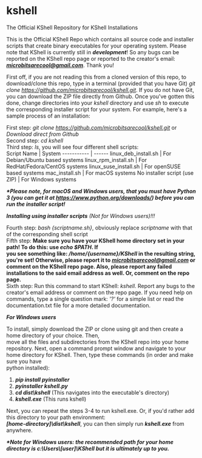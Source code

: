 # kshell
The Official KShell Repository for KShell Installations

This is the Official KShell Repo which contains all source code and
installer scripts that create binary executables for your operating
system. Please note that KShell is currently still in ***development***!
So any bugs can be reported on the KShell repo page or reported to
the creator's email: ***microbitsarecool@gmail.com***. Thank you!

First off, if you are not reading this from a cloned version of this
repo, to download/clone this repo, type in a terminal (provided that
you have Git) *git clone https://github.com/microbitsarecool/kshell.git*.
If you do not have Git, you can download the ZIP file directly from
Github. Once you've gotten this done, change directories into your
*kshell* directory and use *sh* to execute the corresponding installer
script for your system. For example, here's a sample process of an
installation:

First step: *git clone https://github.com/microbitsarecool/kshell.git* or *Download direct from Github*   
Second step: *cd kshell*   
Third step: *ls*, you will see four different shell scripts:   
Script Name | System
----------- | ------
linux_deb_install.sh | For Debian/Ubuntu based systems
linux_rpm_install.sh | For RedHat/Fedora/CentOS systems
linux_suse_install.sh | For openSUSE based systems
mac_install.sh | For macOS systems
No installer script (use ZIP) | For Windows systems

***\*Please note, for macOS and Windows users, that you must 
have Python 3 (you can get it at https://www.python.org/downloads/)
before you can run the installer script!***

***Installing using installer scripts***  *(Not for Windows users)!!!*

Fourth step: *bash {scriptname.sh}*, obviously replace *scriptname* with that of the corresponding shell script   
Fifth step: **Make sure you have your KShell home directory set in your path! To do this: use *echo $PATH*. If  
you see something like: */home/{username}/KShell* in the resulting string, you're set! Otherwise, please report
it to *microbitsarecool@gmail.com* or comment on the KShell repo page. Also, please report any failed installations
to the said email address as well. Or, comment on the repo page.**   
Sixth step: Run this command to start KShell: *kshell*. Report any bugs to the creator's email address or
comment on the repo page. If you need help on commands, type a single question mark: *'?'* for a simple list or
read the documentation.txt file for a more detailed documentation.

***For Windows users***

To install, simply download the ZIP or clone using git and then create a home directory of your choice. Then,   
move all the files and subdirectories from the KShell repo into your home repository. Next, open a command prompt
window and navigate to your home directory for KShell. Then, type these commands (in order and make sure you have   
python installed):

1. ***pip install pyinstaller***
2. ***pyinstaller kshell.py***
3. ***cd dist\\kshell*** (This navigates into the executable's directory)
4. ***kshell.exe*** (This runs kshell)

Next, you can repeat the steps 3-4 to run kshell.exe. Or, if you'd rather add this directory to your path environment:   
***[home-directory]\dist\kshell***, you can then simply run ***kshell.exe*** from anywhere.

***\*Note for Windows users: the recommended path for your home directory is c:\\Users\\[user]\\KShell but it is
ultimately up to you.***
